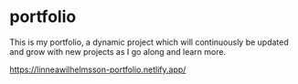 # portfolio

This is my portfolio, a dynamic project which will continuously be updated and
grow with new projects as I go along and learn more.

https://linneawilhelmsson-portfolio.netlify.app/

